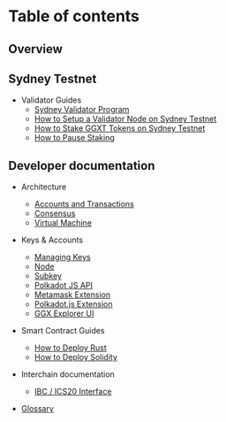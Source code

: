 # Table of contents

## Overview

## Sydney Testnet

* Validator Guides
  * [Sydney Validator Program](sydney-testnet/sydney-validator-program.md)
  * [How to Setup a Validator Node on Sydney Testnet](sydney-testnet/validator-guides/how-to-setup-a-validator-node.md)
  * [How to Stake GGXT Tokens on Sydney Testnet](sydney-testnet/validator-guides/how-to-stake-ggxt-tokens.md)
  * [How to Pause Staking](sydney-testnet/validator-guides/how-to-chill.md)

## Developer documentation

* Architecture
  * [Accounts and Transactions](developer-documentation/architecture/accounts-and-transactions.md)
  * [Consensus](developer-documentation/architecture/consensus.md)
  * [Virtual Machine](developer-documentation/architecture/virtual-machine.md)
* Keys & Accounts
  * [Managing Keys](developer-documentation/keys/keys.md)
  * [Node](developer-documentation/keys/node-create-keys.md)
  * [Subkey](developer-documentation/keys/subkey-create-keys.md)
  * [Polkadot JS API](developer-documentation/keys/js-create-keys.md)
  * [Metamask Extension](developer-documentation/keys/metamask-create-keys.md)
  * [Polkadot.js Extension](developer-documentation/keys/polkadot-js-create-keys.md)
  * [GGX Explorer UI](developer-documentation/keys/ggx-explorer-create-keys.md)
* Smart Contract Guides
  * [How to Deploy Rust](developer-documentation/how-to-guides/how-to-deploy-rust.md)
  * [How to Deploy Solidity](developer-documentation/how-to-guides/how-to-deploy-solidity.md)

* Interchain documentation
  * [IBC / ICS20 Interface](developer-documentation/ibc/ibc.md)

* [Glossary](GLOSSARY.md)
